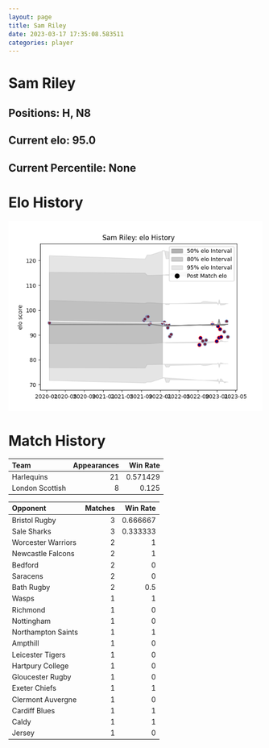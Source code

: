 ```yaml
---  
layout: page  
title: Sam Riley  
date: 2023-03-17 17:35:08.583511  
categories: player  
---
```

# Sam Riley

## Positions: H, N8

## Current elo: 95.0

## Current Percentile: None

# Elo History


![elo history](history_SamRiley.png)
# Match History


| Team            |   Appearances |   Win Rate |
|:----------------|--------------:|-----------:|
| Harlequins      |            21 |   0.571429 |
| London Scottish |             8 |   0.125    |

| Opponent           |   Matches |   Win Rate |
|:-------------------|----------:|-----------:|
| Bristol Rugby      |         3 |   0.666667 |
| Sale Sharks        |         3 |   0.333333 |
| Worcester Warriors |         2 |   1        |
| Newcastle Falcons  |         2 |   1        |
| Bedford            |         2 |   0        |
| Saracens           |         2 |   0        |
| Bath Rugby         |         2 |   0.5      |
| Wasps              |         1 |   1        |
| Richmond           |         1 |   0        |
| Nottingham         |         1 |   0        |
| Northampton Saints |         1 |   1        |
| Ampthill           |         1 |   0        |
| Leicester Tigers   |         1 |   0        |
| Hartpury College   |         1 |   0        |
| Gloucester Rugby   |         1 |   0        |
| Exeter Chiefs      |         1 |   1        |
| Clermont Auvergne  |         1 |   0        |
| Cardiff Blues      |         1 |   1        |
| Caldy              |         1 |   1        |
| Jersey             |         1 |   0        |